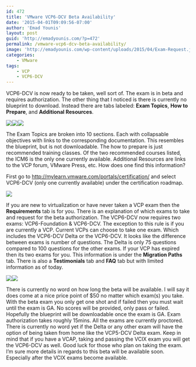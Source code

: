 ```yaml
---
id: 472
title: 'VMware VCP6-DCV Beta Availability'
date: '2015-04-01T09:09:56-07:00'
author: 'Emad Younis'
layout: post
guid: 'http://emadyounis.com/?p=472'
permalink: /vmware-vcp6-dcv-beta-availability/
image: 'http://emadyounis.com/wp-content/uploads/2015/04/Exam-Request.jpg'
categories:
    - VMware
tags:
    - VCP
    - VCP6-DCV
---
```


VCP6-DCV is now ready to be taken, well sort of. The exam is in beta and requires authorization. The other thing that I noticed is there is currently no blueprint to download. Instead there are tabs labeled: **Exam Topics**, **How to Prepare**, and **Additional Resources**.

[![](https://younise.github.io/assets/img/2015/04/Exam-Topics.jpg?resize=731%2C764)](https://younise.github.io/assets/img/2015/04/Exam-Topics.jpg)[![](https://younise.github.io/assets/img/2015/04/How-to-Prepare.jpg?resize=734%2C263)](https://younise.github.io/assets/img/2015/04/How-to-Prepare.jpg)[![](https://younise.github.io/assets/img/2015/04/Additional-Resources.jpg?resize=729%2C265)](https://younise.github.io/assets/img/2015/04/Additional-Resources.jpg)

The Exam Topics are broken into 10 sections. Each with collapsable objectives with links to the corresponding documentation. This resembles the blueprint, but is not downloadable. The how to prepare is just recommended training classes. Of the two recommended courses listed, the ICM6 is the only one currently available. Additional Resources are links to the VCP forum, VMware Press, etc. How does one find this information?

First go to <http://mylearn.vmware.com/portals/certification/> and select VCP6-DCV (only one currently available) under the certification roadmap.

[![](https://younise.github.io/assets/img/2015/04/V6-Cert-Roadmap.jpg?resize=756%2C421)](https://younise.github.io/assets/img/2015/04/V6-Cert-Roadmap.jpg)

If you are new to virtualization or have never taken a VCP exam then the **Requirements** tab is for you. There is an explanation of which exams to take and request for the beta authorization. The VCP6-DCV now requires two exams: VCP6-Foundation &amp; VCP6-DCV. The exception to this rule is if you are currently a VCP. Current VCPs can choose to take one exam. Which includes the VCP6-DCV Delta or the VCP6-DCV. It looks like the difference between exams is number of questions. The Delta is only 75 questions compared to 100 questions for the other exams. If your VCP has expired then its two exams for you. This information is under the **Migration Paths** tab. There is also a **Testimonials** tab and **FAQ** tab but with limited information as of today.

[![](https://younise.github.io/assets/img/2015/04/Requirements.jpg?resize=729%2C699)](https://younise.github.io/assets/img/2015/04/Requirements.jpg)[![](https://younise.github.io/assets/img/2015/04/Migration-Paths.jpg?resize=731%2C646)](https://younise.github.io/assets/img/2015/04/Migration-Paths.jpg)

There is currently no word on how long the beta will be available. I will say it does come at a nice price point of $50 no matter which exam(s) you take. With the beta exam you only get one shot and if failed then you must wait until the exam is GA. No scores will be provided, only pass or failed. Hopefully the blueprint will be downloadable once the exam is GA. Exam authorization takes roughly 15mins. All the exams are currently proctored. There is currently no word yet if the Delta or any other exam will have the option of being taken from home like the VCP5-DCV Delta exam. Keep in mind that if you have a VCAP, taking and passing the VCIX exam you will get the VCP6-DCV as well. Good luck for those who plan on taking the exam. I’m sure more details in regards to this beta will be available soon. Especially after the VCIX exams become available.
